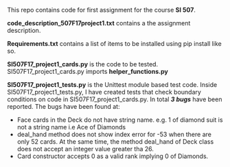 
This repo contains code for first assignment for the course **SI 507**.

**code_description_507F17project1.txt** contains a the assignment description.

**Requirements.txt** contains a list of items to be installed using pip install like so.

**SI507F17_project1_cards.py** is the code to be tested. SI507F17_project1_cards.py imports **helper_functions.py**

**SI507F17_project1_tests.py** is the Unittest module based test code. Inside SI507F17_project1_tests.py, I have created tests that check boundary conditions on code in SI507F17_project1_cards.py. In total ***3 bugs*** have been reported. The bugs have been found at: 
* Face cards in the Deck do not have string name. e.g. 1 of diamond suit is not a string name i.e Ace of Diamonds
* deal_hand method does not show index error for -53 when there are only 52 cards. At the same time, the method deal_hand of Deck class does not accept an integer value greater tha 26.
* Card constructor accepts 0 as a valid rank implying 0 of Diamonds.


